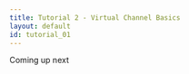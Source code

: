 ```yaml
---
title: Tutorial 2 - Virtual Channel Basics
layout: default
id: tutorial_01
---
```


Coming up next


	

